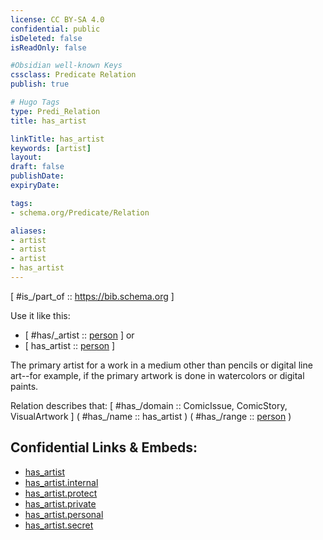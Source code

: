 ```yaml
---
license: CC BY-SA 4.0
confidential: public
isDeleted: false
isReadOnly: false

#Obsidian well-known Keys
cssclass: Predicate Relation
publish: true

# Hugo Tags
type: Predi_Relation
title: has_artist

linkTitle: has_artist
keywords: [artist]
layout: 
draft: false
publishDate:
expiryDate: 

tags:
- schema.org/Predicate/Relation

aliases:
- artist
- artist
- artist
- has_artist
---
```


[ #is_/part_of :: https://bib.schema.org ]

Use it like this: 
- [ #has/_artist :: [person](schema.org/Type/is_a_/person.md) ] or 
- [ has_artist :: [person](schema.org/Type/is_a_/person.md) ] 

The primary artist for a work
        in a medium other than pencils or digital line art--for example, if the
        primary artwork is done in watercolors or digital paints.

Relation describes that: 
[ #has_/domain  :: ComicIssue, ComicStory, VisualArtwork ]
( #has_/name :: has_artist )
( #has_/range :: [person](schema.org/Type/is_a_/person.md) )



## Confidential Links & Embeds: 
- [has_artist](../../../../../_public/schema.org/Predicate/Relations/has/has_artist.md) 
- [has_artist.internal](../../../../../_internal/schema.org/Predicate/Relations/has/has_artist.internal.md) 
- [has_artist.protect](../../../../../_protect/schema.org/Predicate/Relations/has/has_artist.protect.md) 
- [has_artist.private](../../../../../_private/schema.org/Predicate/Relations/has/has_artist.private.md) 
- [has_artist.personal](../../../../../_personal/schema.org/Predicate/Relations/has/has_artist.personal.md) 
- [has_artist.secret](../../../../../_secret/schema.org/Predicate/Relations/has/has_artist.secret.md) 
